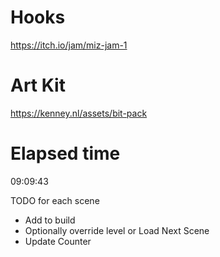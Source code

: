 # Hooks
 https://itch.io/jam/miz-jam-1

# Art Kit
 https://kenney.nl/assets/bit-pack

# Elapsed time
 09:09:43


TODO for each scene
 - Add to build
 - Optionally override level or Load Next Scene
 - Update Counter